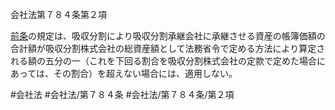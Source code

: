 会社法第７８４条第２項

[前条](会社法＿＿＿＿第７８３条第１項)の規定は、吸収分割により吸収分割承継会社に承継させる資産の帳簿価額の合計額が吸収分割株式会社の総資産額として法務省令で定める方法により算定される額の五分の一（これを下回る割合を吸収分割株式会社の定款で定めた場合にあっては、その割合）を超えない場合には、適用しない。

#会社法
#会社法/第７８４条
#会社法/第７８４条/第２項
